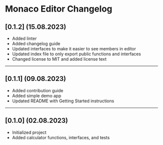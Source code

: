 # Monaco Editor Changelog

## [0.1.2] (15.08.2023)

- Added linter
- Added changelog guide
- Updated interfaces to make it easier to see members in editor
- Updated index file to only export public functions and interfaces
- Changed license to MIT and added license text

---

## [0.1.1] (09.08.2023)

- Added contribution guide
- Added simple demo app
- Updated README with Getting Started instructions

---

## [0.1.0] (02.08.2023)

- Initialized project
- Added calculator functions, interfaces, and tests
